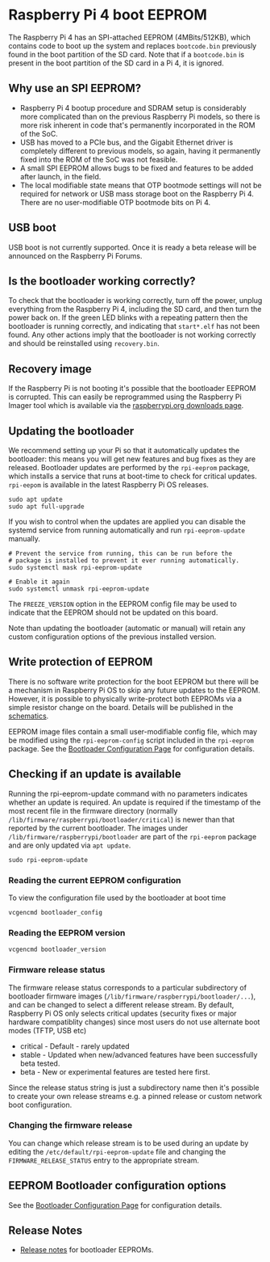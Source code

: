 # Raspberry Pi 4 boot EEPROM

The Raspberry Pi 4 has an SPI-attached EEPROM (4MBits/512KB), which contains code to boot up the system and replaces `bootcode.bin` previously found in the boot partition of the SD card. Note that if a `bootcode.bin` is present in the boot partition of the SD card in a Pi 4, it is ignored.

## Why use an SPI EEPROM?

 - Raspberry Pi 4 bootup procedure and SDRAM setup is considerably more complicated than on the previous Raspberry Pi models, so there is more risk inherent in code that's permanently incorporated in the ROM of the SoC.
 - USB has moved to a PCIe bus, and the Gigabit Ethernet driver is completely different to previous models, so again, having it permanently fixed into the ROM of the SoC was not feasible.
 - A small SPI EEPROM allows bugs to be fixed and features to be added after launch, in the field.
 - The local modifiable state means that OTP bootmode settings will not be required for network or USB mass storage boot on the Raspberry Pi 4. There are no user-modifiable OTP bootmode bits on Pi 4.

## USB boot

USB boot is not currently supported. Once it is ready a beta release will be announced on the Raspberry Pi Forums.

## Is the bootloader working correctly?

To check that the bootloader is working correctly, turn off the power, unplug everything from the Raspberry Pi 4, including the SD card, and then turn the power back on. If the green LED blinks with a repeating pattern then the bootloader is running correctly, and indicating that `start*.elf` has not been found. Any other actions imply that the bootloader is not working correctly and should be reinstalled using `recovery.bin`.

## Recovery image

If the Raspberry Pi is not booting it's possible that the bootloader EEPROM is corrupted. This can easily be reprogrammed using the Raspberry Pi Imager tool which is available via the [raspberrypi.org downloads page](https://www.raspberrypi.org/downloads/).

## Updating the bootloader

We recommend setting up your Pi so that it automatically updates the bootloader: this means you will get new features and bug fixes as they are released. Bootloader updates are performed by the `rpi-eeprom` package, which installs a service that runs at boot-time to check for critical updates. `rpi-eepom` is available in the latest Raspberry Pi OS releases.

```
sudo apt update
sudo apt full-upgrade
```

If you wish to control when the updates are applied you can disable the systemd service from running automatically and run `rpi-eeprom-update` manually.

```
# Prevent the service from running, this can be run before the
# package is installed to prevent it ever running automatically.
sudo systemctl mask rpi-eeprom-update

# Enable it again
sudo systemctl unmask rpi-eeprom-update
```

The `FREEZE_VERSION` option in the EEPROM config file may be used to indicate that the EEPROM should not be updated on this board. 

Note than updating the bootloader (automatic or manual) will retain any custom configuration options of the previous installed version.

## Write protection of EEPROM

There is no software write protection for the boot EEPROM but there will be a mechanism in Raspberry Pi OS to skip any future updates to the EEPROM. However, it is possible to physically write-protect both EEPROMs via a simple resistor change on the board. Details will be published in the [schematics](./schematics/README.md).

EEPROM image files contain a small user-modifiable config file, which may be modified using the `rpi-eeprom-config` script included in the `rpi-eeprom` package. See the [Bootloader Configuration Page](./bcm2711_bootloader_config.md) for configuration details.


## Checking if an update is available

Running the rpi-eeprom-update command with no parameters indicates whether an update is required. An update is required if the timestamp of the most recent file in the firmware directory (normally `/lib/firmware/raspberrypi/bootloader/critical`) is newer than that reported
by the current bootloader.
The images under `/lib/firmware/raspberrypi/bootloader` are part of the `rpi-eeprom` package and are only updated via `apt update`.

```
sudo rpi-eeprom-update
```

### Reading the current EEPROM configuration

To view the configuration file used by the bootloader at boot time
```
vcgencmd bootloader_config
```

### Reading the EEPROM version
```
vcgencmd bootloader_version
```

### Firmware release status
The firmware release status corresponds to a particular subdirectory of bootloader firmware images (`/lib/firmware/raspberrypi/bootloader/...`), and can be changed to select a different release stream. By default, Raspberry Pi OS only selects critical updates (security fixes or major hardware compatiblity changes) since most users do not use alternate boot modes (TFTP, USB etc)

* critical - Default - rarely updated
* stable - Updated when new/advanced features have been successfully beta tested. 
* beta - New or experimental features are tested here first.

Since the release status string is just a subdirectory name then it's possible to create your own release streams e.g. a pinned release or custom network boot configuration.

### Changing the firmware release

You can change which release stream is to be used during an update by editing the `/etc/default/rpi-eeprom-update` file and changing the `FIRMWARE_RELEASE_STATUS` entry to the appropriate stream.

## EEPROM Bootloader configuration options

See the [Bootloader Configuration Page](./bcm2711_bootloader_config.md) for configuration details.

## Release Notes
* [Release notes](https://github.com/raspberrypi/rpi-eeprom/blob/master/firmware/release-notes.md) for bootloader EEPROMs.


